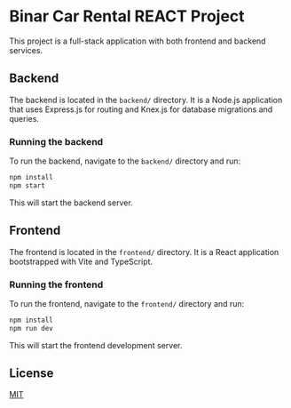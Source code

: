 # Binar Car Rental REACT Project

This project is a full-stack application with both frontend and backend services.

## Backend

The backend is located in the `backend/` directory. It is a Node.js application that uses Express.js for routing and Knex.js for database migrations and queries.

### Running the backend

To run the backend, navigate to the `backend/` directory and run:

```sh
npm install
npm start
```

This will start the backend server.

## Frontend

The frontend is located in the `frontend/` directory. It is a React application bootstrapped with Vite and TypeScript.

### Running the frontend

To run the frontend, navigate to the `frontend/` directory and run:

```sh
npm install
npm run dev
```

This will start the frontend development server.

## License

[MIT](https://choosealicense.com/licenses/mit/)

